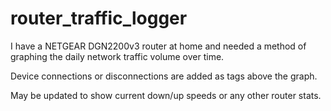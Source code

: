 # router_traffic_logger

I have a NETGEAR DGN2200v3 router at home and needed a method of graphing the daily network traffic volume over time.

Device connections or disconnections are added as tags above the graph.

May be updated to show current down/up speeds or any other router stats.